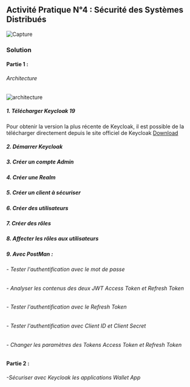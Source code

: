 ## Activité Pratique N°4 :  Sécurité des Systèmes Distribués


![Capture](https://github.com/hassanouado/ENSET_S5_Distributed-Systems/assets/95369534/1986ea23-f869-44aa-941c-e9a969691c73)

### Solution
#### Partie 1 : 
 ###### Architecture 
 ![architecture](https://github.com/hassanouado/ENSET_S5_Distributed-Systems/assets/95369534/721b22b7-1ac2-4925-a040-69457a04d055)
##### 1. Télécharger Keycloak 19
 Pour obtenir la version la plus récente de Keycloak, il est possible de la télécharger directement depuis le site officiel de Keycloak [Download](https://www.keycloak.org/) 
##### 2. Démarrer Keycloak
##### 3. Créer un compte Admin
##### 4. Créer une Realm
##### 5. Créer un client à sécuriser
##### 6. Créer des utilisateurs
##### 7. Créer des rôles
##### 8. Affecter les rôles aux utilisateurs
##### 9. Avec PostMan :
   ###### - Tester l'authentification avec le mot de passe
   ###### - Analyser les contenus des deux JWT Access Token et Refresh Token
   ###### - Tester l'authentification avec le Refresh Token
   ###### - Tester l'authentification avec Client ID et Client Secret
   ###### - Changer les paramètres des Tokens Access Token et Refresh Token

#### Partie  2 :
  ###### -Sécuriser avec Keycloak les applications Wallet App

